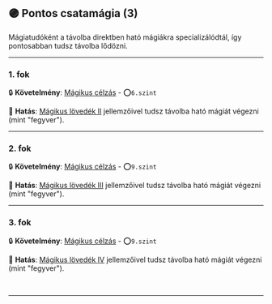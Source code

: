 ## 🟣 Pontos csatamágia (3)

Mágiatudóként a távolba direktben ható mágiákra specializálódtál, így pontosabban tudsz távolba lődözni.

---
### 1. fok

🔒 **Követelmény**: [Mágikus célzás](../kepzettsegek.primer.harci/harcmodor.md) - ⭕`6.szint`

🌟 **Hatás**: [Mágikus lövedék II](../068_08_lofegyverek.md#m%C3%A1gikus-l%C3%B6ved%C3%A9kek) jellemzőivel tudsz távolba ható mágiát végezni (mint "fegyver").

---
### 2. fok

🔒 **Követelmény**: [Mágikus célzás](../kepzettsegek.primer.harci/harcmodor.md) - ⭕`9.szint` 

🌟 **Hatás**: [Mágikus lövedék III](../068_08_lofegyverek.md#m%C3%A1gikus-l%C3%B6ved%C3%A9kek) jellemzőivel tudsz távolba ható mágiát végezni (mint "fegyver").

---
### 3. fok

🔒 **Követelmény**: [Mágikus célzás](../kepzettsegek.primer.harci/harcmodor.md) - ⭕`9.szint` 

🌟 **Hatás**: [Mágikus lövedék IV](../068_08_lofegyverek.md#m%C3%A1gikus-l%C3%B6ved%C3%A9kek) jellemzőivel tudsz távolba ható mágiát végezni (mint "fegyver").

<br />

---
